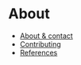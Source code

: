 # About

  - [About & contact](about.md)
  - [Contributing](contributing.md)
  - [References](references.md)